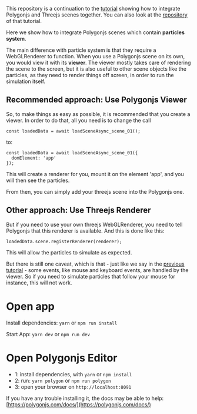 
This repository is a continuation to the [tutorial](https://polygonjs.com/docs/integrations/threejs) showing how to integrate Polygonjs and Threejs scenes together. You can also look at the [repository](https://github.com/polygonjs/polygonjs-threejs-example) of that tutorial.

Here we show how to integrate Polygonjs scenes which contain **particles system**.

The main difference with particle system is that they require a WebGLRenderer to function. When you use a Polygonjs scene on its own, you would view it with its **viewer**. The viewer mostly takes care of rendering the scene to the screen, but it is also useful to other scene objects like the particles, as they need to render things off screen, in order to run the simulation itself.

## Recommended approach: Use Polygonjs Viewer

So, to make things as easy as possible, it is recommended that you create a viewer. In order to do that, all you need is to change the call 

```
const loadedData = await loadSceneAsync_scene_01();
```

to:

```
const loadedData = await loadSceneAsync_scene_01({
  domElement: 'app'
});
```

This will create a renderer for you, mount it on the element 'app', and you will then see the particles.

From then, you can simply add your threejs scene into the Polygonjs one.

## Other approach: Use Threejs Renderer

But if you need to use your own threejs WebGLRenderer, you need to tell Polygonjs that this renderer is available. And this is done like this:

```
loadedData.scene.registerRenderer(renderer);
```

This will allow the particles to simulate as expected.

But there is still one caveat, which is that - just like we say in the [previous tutorial](https://polygonjs.com/docs/integrations/threejs) - some events, like mouse and keyboard events, are handled by the viewer. So if you need to simulate particles that follow your mouse for instance, this will not work.


# Open app

Install dependencies: `yarn` or `npm run install`

Start App: `yarn dev` or `npm run dev`

# Open Polygonjs Editor

- 1: install dependencies, with `yarn` or `npm install`
- 2: run: `yarn polygon` or `npm run polygon`
- 3: open your browser on `http://localhost:8091`

If you have any trouble installing it, the docs may be able to help: [https://polygonjs.com/docs/](https://polygonjs.com/docs/)